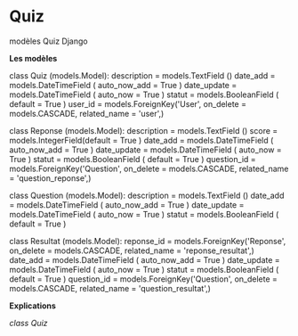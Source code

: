# Quiz
modèles Quiz Django

**Les modèles**

  class Quiz (models.Model):
      description = models.TextField ()
      date_add = models.DateTimeField ( auto_now_add = True )
      date_update = models.DateTimeField ( auto_now = True )
      statut = models.BooleanField ( default = True )
      user_id = models.ForeignKey('User', on_delete = models.CASCADE, related_name = 'user',)

  class Reponse (models.Model):
      description = models.TextField ()
      score = models.IntegerField(default = True )
      date_add = models.DateTimeField ( auto_now_add = True )
      date_update = models.DateTimeField ( auto_now = True )
      statut = models.BooleanField ( default = True )
      question_id = models.ForeignKey('Question', on_delete = models.CASCADE, related_name = 'question_reponse',)

  class Question (models.Model):
      description = models.TextField ()
      date_add = models.DateTimeField ( auto_now_add = True )
      date_update = models.DateTimeField ( auto_now = True )
      statut = models.BooleanField ( default = True )

  class Resultat (models.Model):
      reponse_id = models.ForeignKey('Reponse', on_delete = models.CASCADE, related_name = 'reponse_resultat',)
      date_add = models.DateTimeField ( auto_now_add = True )
      date_update = models.DateTimeField ( auto_now = True )
      statut = models.BooleanField ( default = True )
      question_id = models.ForeignKey('Question', on_delete = models.CASCADE, related_name = 'question_resultat',)
      

    
**Explications**

*class Quiz*
